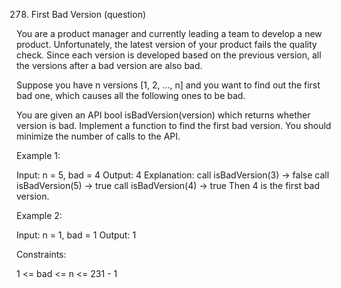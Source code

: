 278. First Bad Version (question)

You are a product manager and currently leading a team to develop a new product. Unfortunately, the latest version of your product fails the quality check. Since each version is developed based on the previous version, all the versions after a bad version are also bad.

Suppose you have n versions [1, 2, ..., n] and you want to find out the first bad one, which causes all the following ones to be bad.

You are given an API bool isBadVersion(version) which returns whether version is bad. Implement a function to find the first bad version. You should minimize the number of calls to the API.

Example 1:

Input: n = 5, bad = 4 Output: 4 Explanation: call isBadVersion(3) -> false call isBadVersion(5) -> true call isBadVersion(4) -> true Then 4 is the first bad version.

Example 2:

Input: n = 1, bad = 1 Output: 1

Constraints:

1 <= bad <= n <= 231 - 1
